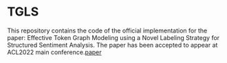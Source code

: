 # TGLS
This repository contains the code of the official implementation for the paper: Effective Token Graph Modeling using a Novel Labeling Strategy for Structured Sentiment Analysis. The paper has been accepted to appear at ACL2022 main conference.[paper](https://arxiv.org/abs/2203.10796)
